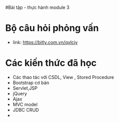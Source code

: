 #Bài tập - thực hành module 3
# Bộ câu hỏi phỏng vấn 
- link: https://bitly.com.vn/qylcjy
# Các kiến thức đã học

- Các thao tác với CSDL, View , Stored Procedure
- Bootstrap cơ bản
- Servlet,JSP
- jQuery
- Ajax
- MVC model
- JDBC CRUD 
- 